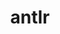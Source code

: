 ---
title: "antlr"
layout: cache
categories: [package, develop]
meta: {"compilers": ["cce@=18.0.0", "gcc@=10.3.0", "gcc@=11.4.0", "gcc@=9.4.0", "oneapi@=2024.2.1"], "num_specs": 15, "num_specs_by_stack": {"e4s": 3, "e4s-cray-rhel": 3, "e4s-cray-sles": 1, "e4s-neoverse-v2": 3, "e4s-neoverse_v1": 1, "e4s-oneapi": 3, "e4s-power": 1, "root": 15}, "oss": ["rhel8", "sle_hpc15", "ubuntu20.04", "ubuntu22.04"], "platforms": ["linux"], "stacks": ["e4s", "e4s-cray-rhel", "e4s-cray-sles", "e4s-neoverse-v2", "e4s-neoverse_v1", "e4s-oneapi", "e4s-power", "root"], "targets": ["neoverse_v1", "neoverse_v2", "ppc64le", "x86_64_v3", "x86_64_v4"], "versions": ["2.7.7"]}
spec_details: [{"compiler": "cce@=18.0.0", "hash": "ak6ngyc23yprnevziaaxlmdfsnmc4whj", "os": "rhel8", "platform": "linux", "size": "-", "stacks": ["e4s-cray-rhel", "root"], "tarball": "https://binaries.spack.io/develop/build_cache/linux-rhel8-x86_64_v3/cce-18.0.0/antlr-2.7.7/linux-rhel8-x86_64_v3-cce-18.0.0-antlr-2.7.7-ak6ngyc23yprnevziaaxlmdfsnmc4whj.spack", "target": "x86_64_v3", "variants": ["build_system=autotools", "+cxx", "~java", "patches=33897ad", "~pic", "~python"], "versions": ["2.7.7"]}, {"compiler": "cce@=18.0.0", "hash": "mwxcf3er6vswtxywxkad5iipetpts757", "os": "rhel8", "platform": "linux", "size": "-", "stacks": ["e4s-cray-rhel", "root"], "tarball": "https://binaries.spack.io/develop/build_cache/linux-rhel8-x86_64_v3/cce-18.0.0/antlr-2.7.7/linux-rhel8-x86_64_v3-cce-18.0.0-antlr-2.7.7-mwxcf3er6vswtxywxkad5iipetpts757.spack", "target": "x86_64_v3", "variants": ["build_system=autotools", "+cxx", "~java", "patches=33897ad", "~pic", "~python"], "versions": ["2.7.7"]}, {"compiler": "cce@=18.0.0", "hash": "ogfhn7sthfzrbxuh5k2zcfby7ln3x7tc", "os": "rhel8", "platform": "linux", "size": "-", "stacks": ["e4s-cray-rhel", "root"], "tarball": "https://binaries.spack.io/develop/build_cache/linux-rhel8-x86_64_v3/cce-18.0.0/antlr-2.7.7/linux-rhel8-x86_64_v3-cce-18.0.0-antlr-2.7.7-ogfhn7sthfzrbxuh5k2zcfby7ln3x7tc.spack", "target": "x86_64_v3", "variants": ["build_system=autotools", "+cxx", "~java", "patches=33897ad", "~pic", "~python"], "versions": ["2.7.7"]}, {"compiler": "gcc@=10.3.0", "hash": "mpacc6ny3waukzxl6gzepotq6qbvrfdm", "os": "sle_hpc15", "platform": "linux", "size": "-", "stacks": ["e4s-cray-sles", "root"], "tarball": "https://binaries.spack.io/develop/build_cache/linux-sle_hpc15-x86_64_v4/gcc-10.3.0/antlr-2.7.7/linux-sle_hpc15-x86_64_v4-gcc-10.3.0-antlr-2.7.7-mpacc6ny3waukzxl6gzepotq6qbvrfdm.spack", "target": "x86_64_v4", "variants": ["build_system=autotools", "+cxx", "~java", "patches=33897ad", "~pic", "~python"], "versions": ["2.7.7"]}, {"compiler": "gcc@=9.4.0", "hash": "feq3vny2yv3lycusq3pjr7tmtea5epmv", "os": "ubuntu20.04", "platform": "linux", "size": "-", "stacks": ["e4s-power", "root"], "tarball": "https://binaries.spack.io/develop/build_cache/linux-ubuntu20.04-ppc64le/gcc-9.4.0/antlr-2.7.7/linux-ubuntu20.04-ppc64le-gcc-9.4.0-antlr-2.7.7-feq3vny2yv3lycusq3pjr7tmtea5epmv.spack", "target": "ppc64le", "variants": ["build_system=autotools", "+cxx", "~java", "patches=33897ad", "~pic", "~python"], "versions": ["2.7.7"]}, {"compiler": "gcc@=11.4.0", "hash": "hoiarpvz5qwwy62e5acf3ijvnad54b5i", "os": "ubuntu22.04", "platform": "linux", "size": "-", "stacks": ["e4s-neoverse_v1", "root"], "tarball": "https://binaries.spack.io/develop/build_cache/linux-ubuntu22.04-neoverse_v1/gcc-11.4.0/antlr-2.7.7/linux-ubuntu22.04-neoverse_v1-gcc-11.4.0-antlr-2.7.7-hoiarpvz5qwwy62e5acf3ijvnad54b5i.spack", "target": "neoverse_v1", "variants": ["build_system=autotools", "+cxx", "~java", "patches=33897ad", "~pic", "~python"], "versions": ["2.7.7"]}, {"compiler": "gcc@=11.4.0", "hash": "3svafkohhfm7piwrejfdntgl4zgjmh7d", "os": "ubuntu22.04", "platform": "linux", "size": "-", "stacks": ["e4s-neoverse-v2", "root"], "tarball": "https://binaries.spack.io/develop/build_cache/linux-ubuntu22.04-neoverse_v2/gcc-11.4.0/antlr-2.7.7/linux-ubuntu22.04-neoverse_v2-gcc-11.4.0-antlr-2.7.7-3svafkohhfm7piwrejfdntgl4zgjmh7d.spack", "target": "neoverse_v2", "variants": ["build_system=autotools", "+cxx", "~java", "patches=33897ad", "~pic", "~python"], "versions": ["2.7.7"]}, {"compiler": "gcc@=11.4.0", "hash": "6hlgci725lhamvp4aolgcc5i3qsfkark", "os": "ubuntu22.04", "platform": "linux", "size": "-", "stacks": ["e4s-neoverse-v2", "root"], "tarball": "https://binaries.spack.io/develop/build_cache/linux-ubuntu22.04-neoverse_v2/gcc-11.4.0/antlr-2.7.7/linux-ubuntu22.04-neoverse_v2-gcc-11.4.0-antlr-2.7.7-6hlgci725lhamvp4aolgcc5i3qsfkark.spack", "target": "neoverse_v2", "variants": ["build_system=autotools", "+cxx", "~java", "patches=33897ad", "~pic", "~python"], "versions": ["2.7.7"]}, {"compiler": "gcc@=11.4.0", "hash": "xvk5e2ljorcx4zuznycunheltmrtcq2g", "os": "ubuntu22.04", "platform": "linux", "size": "-", "stacks": ["e4s-neoverse-v2", "root"], "tarball": "https://binaries.spack.io/develop/build_cache/linux-ubuntu22.04-neoverse_v2/gcc-11.4.0/antlr-2.7.7/linux-ubuntu22.04-neoverse_v2-gcc-11.4.0-antlr-2.7.7-xvk5e2ljorcx4zuznycunheltmrtcq2g.spack", "target": "neoverse_v2", "variants": ["build_system=autotools", "+cxx", "~java", "patches=33897ad", "~pic", "~python"], "versions": ["2.7.7"]}, {"compiler": "gcc@=11.4.0", "hash": "lcm6iqu2vbtvfk6m7hl5pwtj4sqxp6dc", "os": "ubuntu22.04", "platform": "linux", "size": "-", "stacks": ["e4s", "root"], "tarball": "https://binaries.spack.io/develop/build_cache/linux-ubuntu22.04-x86_64_v3/gcc-11.4.0/antlr-2.7.7/linux-ubuntu22.04-x86_64_v3-gcc-11.4.0-antlr-2.7.7-lcm6iqu2vbtvfk6m7hl5pwtj4sqxp6dc.spack", "target": "x86_64_v3", "variants": ["build_system=autotools", "+cxx", "~java", "patches=33897ad", "~pic", "~python"], "versions": ["2.7.7"]}, {"compiler": "gcc@=11.4.0", "hash": "opub3brmyov2o7qqu3gdytjtybnmprlx", "os": "ubuntu22.04", "platform": "linux", "size": "-", "stacks": ["e4s", "root"], "tarball": "https://binaries.spack.io/develop/build_cache/linux-ubuntu22.04-x86_64_v3/gcc-11.4.0/antlr-2.7.7/linux-ubuntu22.04-x86_64_v3-gcc-11.4.0-antlr-2.7.7-opub3brmyov2o7qqu3gdytjtybnmprlx.spack", "target": "x86_64_v3", "variants": ["build_system=autotools", "+cxx", "~java", "patches=33897ad", "~pic", "~python"], "versions": ["2.7.7"]}, {"compiler": "gcc@=11.4.0", "hash": "ytam6lo23zwnsje32wudmcho6pb3ztdn", "os": "ubuntu22.04", "platform": "linux", "size": "-", "stacks": ["e4s", "root"], "tarball": "https://binaries.spack.io/develop/build_cache/linux-ubuntu22.04-x86_64_v3/gcc-11.4.0/antlr-2.7.7/linux-ubuntu22.04-x86_64_v3-gcc-11.4.0-antlr-2.7.7-ytam6lo23zwnsje32wudmcho6pb3ztdn.spack", "target": "x86_64_v3", "variants": ["build_system=autotools", "+cxx", "~java", "patches=33897ad", "~pic", "~python"], "versions": ["2.7.7"]}, {"compiler": "oneapi@=2024.2.1", "hash": "cqso6jx647pvn6k7g2a3ohpcosa4ffzu", "os": "ubuntu22.04", "platform": "linux", "size": "-", "stacks": ["e4s-oneapi", "root"], "tarball": "https://binaries.spack.io/develop/build_cache/linux-ubuntu22.04-x86_64_v3/oneapi-2024.2.1/antlr-2.7.7/linux-ubuntu22.04-x86_64_v3-oneapi-2024.2.1-antlr-2.7.7-cqso6jx647pvn6k7g2a3ohpcosa4ffzu.spack", "target": "x86_64_v3", "variants": ["build_system=autotools", "+cxx", "~java", "patches=33897ad", "~pic", "~python"], "versions": ["2.7.7"]}, {"compiler": "oneapi@=2024.2.1", "hash": "hirhkk5sdfoip4ytaqvwmgkc6oxvmty4", "os": "ubuntu22.04", "platform": "linux", "size": "-", "stacks": ["e4s-oneapi", "root"], "tarball": "https://binaries.spack.io/develop/build_cache/linux-ubuntu22.04-x86_64_v3/oneapi-2024.2.1/antlr-2.7.7/linux-ubuntu22.04-x86_64_v3-oneapi-2024.2.1-antlr-2.7.7-hirhkk5sdfoip4ytaqvwmgkc6oxvmty4.spack", "target": "x86_64_v3", "variants": ["build_system=autotools", "+cxx", "~java", "patches=33897ad", "~pic", "~python"], "versions": ["2.7.7"]}, {"compiler": "oneapi@=2024.2.1", "hash": "ycyxu5tbadddvklmjte3i5xndkrdwgc3", "os": "ubuntu22.04", "platform": "linux", "size": "-", "stacks": ["e4s-oneapi", "root"], "tarball": "https://binaries.spack.io/develop/build_cache/linux-ubuntu22.04-x86_64_v3/oneapi-2024.2.1/antlr-2.7.7/linux-ubuntu22.04-x86_64_v3-oneapi-2024.2.1-antlr-2.7.7-ycyxu5tbadddvklmjte3i5xndkrdwgc3.spack", "target": "x86_64_v3", "variants": ["build_system=autotools", "+cxx", "~java", "patches=33897ad", "~pic", "~python"], "versions": ["2.7.7"]}]
---